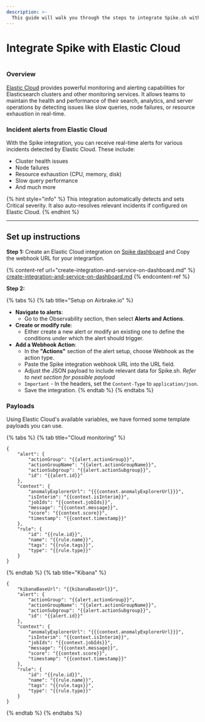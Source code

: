 ```yaml
---
description: >-
  This guide will walk you through the steps to integrate Spike.sh with Elastic Cloud using webhooks. With this integration, you can send alerts from Elastic Cloud directly to Spike.sh for streamlined incident management.
---
```


# Integrate Spike with Elastic Cloud

<figure><img src="../.gitbook/assets/Elastic cloud integration.png" alt=""><figcaption></figcaption></figure>

### Overview

[Elastic Cloud](https://cloud.elastic.co) provides powerful monitoring and alerting capabilities for Elasticsearch clusters and other monitoring services. It allows teams to maintain the health and performance of their search, analytics, and server operations by detecting issues like slow queries, node failures, or resource exhaustion in real-time.

### Incident alerts from Elastic Cloud
With the Spike integration, you can receive real-time alerts for various incidents detected by Elastic Cloud. These include:

- Cluster health issues
- Node failures
- Resource exhaustion (CPU, memory, disk)
- Slow query performance
- And much more

{% hint style="info" %}
This integration automatically detects and sets Critical severity. It also auto-resolves relevant incidents if configured on Elastic Cloud.
{% endhint %}

***

## Set up instructions

**Step 1:** Create an Elastic Cloud integration on [Spike dashboard](https://app.spike.sh/integrations) and Copy the webhook URL for your integrartion.

{% content-ref url="create-integration-and-service-on-dashboard.md" %}
[create-integration-and-service-on-dashboard.md](create-integration-and-service-on-dashboard.md)
{% endcontent-ref %}

**Step 2:**&#x20;

{% tabs %}
{% tab title="Setup on Airbrake.io" %}
* **Navigate to alerts**:
  * Go to the Observability section, then select **Alerts and Actions**.
* **Create or modify rule**:
  * Either create a new alert or modify an existing one to define the conditions under which the alert should trigger.
* **Add a Webhook Action**:
  * In the **"Actions"** section of the alert setup, choose Webhook as the action type.
  * Paste the Spike integration webhook URL into the URL field.
  * Adjust the JSON payload to include relevant data for Spike.sh. *Refer to next section for possible payload*
  * `Important` - In the headers, set the `Content-Type` to `application/json`.
  * Save the integration.
{% endtab %}
{% endtabs %}

### Payloads
Using Elastic Cloud's available variables, we have formed some template payloads you can use. 

{% tabs %}
{% tab title="Cloud monitoring" %}
```
{
	"alert": {
		"actionGroup": "{{alert.actionGroup}}", 
		"actionGroupName": "{{alert.actionGroupName}}",
		"actionSubgroup": "{{alert.actionSubgroup}}",
		"id": "{{alert.id}}"
	},
	"context": {
		"anomalyExplorerUrl": "{{{context.anomalyExplorerUrl}}}",
		"isInterim": "{{context.isInterim}}",
		"jobIds": "{{context.jobIds}}",
		"message": "{{context.message}}",
		"score": "{{context.score}}",
		"timestamp": "{{context.timestamp}}"
	},
	"rule": {
		"id": "{{rule.id}}",
		"name": "{{rule.name}}",
		"tags": "{{rule.tags}}",
		"type": "{{rule.type}}"
	}
}

```
{% endtab %}
{% tab title="Kibana" %}
```
{
	"kibanaBaseUrl": "{{kibanaBaseUrl}}",
	"alert": {
		"actionGroup": "{{alert.actionGroup}}",
		"actionGroupName": "{{alert.actionGroupName}}",
		"actionSubgroup": "{{alert.actionSubgroup}}",
		"id": "{{alert.id}}"
	},
	"context": {
		"anomalyExplorerUrl": "{{{context.anomalyExplorerUrl}}}",
		"isInterim": "{{context.isInterim}}",
		"jobIds": "{{context.jobIds}}",
		"message": "{{context.message}}",
		"score": "{{context.score}}",
		"timestamp": "{{context.timestamp}}"
	},
	"rule": {
		"id": "{{rule.id}}",
		"name": "{{rule.name}}",
		"tags": "{{rule.tags}}",
		"type": "{{rule.type}}"
	}
}
```
{% endtab %}
{% endtabs %}
